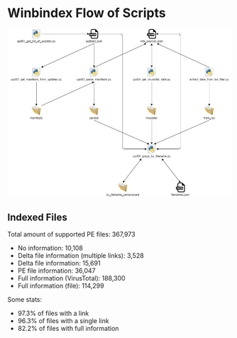# Winbindex Flow of Scripts

![winbindex-scripts-flow.png](winbindex-scripts-flow.png)

## Indexed Files

<!--FileStats-->
Total amount of supported PE files: 367,973

* No information: 10,108
* Delta file information (multiple links): 3,528
* Delta file information: 15,691
* PE file information: 36,047
* Full information (VirusTotal): 188,300
* Full information (file): 114,299

Some stats:

* 97.3% of files with a link
* 96.3% of files with a single link
* 82.2% of files with full information
<!--/FileStats-->
